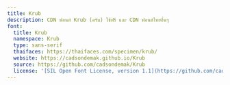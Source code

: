 ```yaml
---
title: Krub
description: CDN ฟอนต์ Krub (ครับ) ใช้ฟรี และ CDN ฟอนต์ไทยอื่นๆ
font:
  title: Krub
  namespace: Krub
  type: sans-serif
  thaifaces: https://thaifaces.com/specimen/krub/
  website: https://cadsondemak.github.io/Krub
  source: https://github.com/cadsondemak/Krub
  license: '[SIL Open Font License, version 1.1](https://github.com/cadsondemak/Krub/blob/master/OFL.txt)'
---
```


<div></div>
